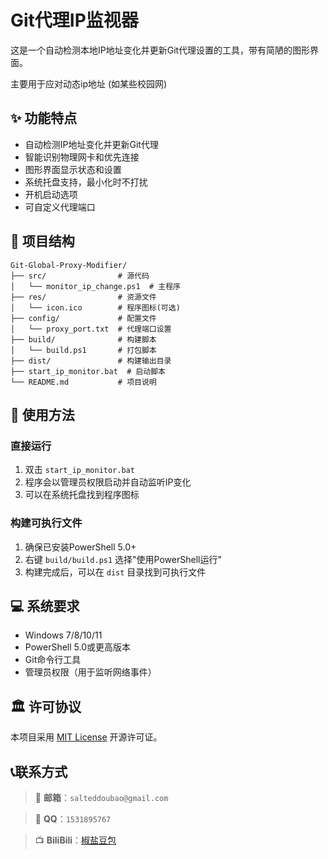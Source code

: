 # Git代理IP监视器

这是一个自动检测本地IP地址变化并更新Git代理设置的工具，带有简陋的图形界面。

主要用于应对动态ip地址 (如某些校园网)

## ✨ 功能特点

- 自动检测IP地址变化并更新Git代理
- 智能识别物理网卡和优先连接
- 图形界面显示状态和设置
- 系统托盘支持，最小化时不打扰
- 开机启动选项
- 可自定义代理端口

## 📁 项目结构



```
Git-Global-Proxy-Modifier/
├── src/                # 源代码
│   └── monitor_ip_change.ps1  # 主程序
├── res/                # 资源文件
│   └── icon.ico        # 程序图标(可选)
├── config/             # 配置文件
│   └── proxy_port.txt  # 代理端口设置
├── build/              # 构建脚本
│   └── build.ps1       # 打包脚本
├── dist/               # 构建输出目录
├── start_ip_monitor.bat  # 启动脚本
└── README.md           # 项目说明
```

## 🚀 使用方法

### 直接运行
1. 双击 `start_ip_monitor.bat`
2. 程序会以管理员权限启动并自动监听IP变化
3. 可以在系统托盘找到程序图标

### 构建可执行文件
1. 确保已安装PowerShell 5.0+
2. 右键 `build/build.ps1` 选择"使用PowerShell运行"
3. 构建完成后，可以在 `dist` 目录找到可执行文件

## 💻 系统要求

- Windows 7/8/10/11
- PowerShell 5.0或更高版本
- Git命令行工具
- 管理员权限（用于监听网络事件）

## 🏛️ 许可协议

本项目采用 [MIT License](https://opensource.org/licenses/MIT) 开源许可证。

## 📞联系方式

> 📧 **邮箱**：`salteddoubao@gmail.com`

> 🐧 **QQ**：`1531895767`

> 📺 **BiliBili**：[椒盐豆包](https://space.bilibili.com/498891142)